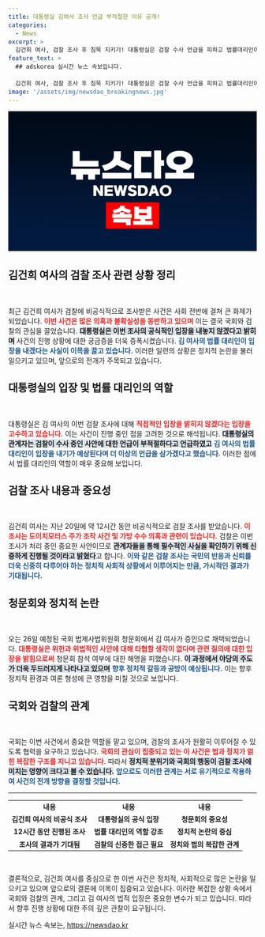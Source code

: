 ```yaml
---
title: 대통령실 김여사 조사 언급 부적절한 이유 공개!
categories:
  - News
excerpt: >
  김건희 여사, 검찰 조사 후 침묵 지키기! 대통령실은 검찰 수사 언급을 피하고 법률대리인이 입장을 발표할 것이라 밝혀. 청문회 참석 여부는 위헌과 위법 주장으로 타협 불가. 진실은 무엇일까?
feature_text: >
  ## adskorea 실시간 뉴스 속보입니다.

  김건희 여사, 검찰 조사 후 침묵 지키기! 대통령실은 검찰 수사 언급을 피하고 법률대리인이 입장을 발표할 것이라 밝혀. 청문회 참석 여부는 위헌과 위법 주장으로 타협 불가. 진실은 무엇일까?
image: '/assets/img/newsdao_breakingnews.jpg'
---
```


<p><img src="/assets/img/newsdao_breakingnews.jpg" alt="adskorea 속보" /></p>

<h2 data-ke-size="size26">김건희 여사의 검찰 조사 관련 상황 정리</h2>

<p data-ke-size="size16">&nbsp;</p>

<p data-ke-size="size16">최근 김건희 여사가 검찰에 비공식적으로 조사받은 사건은 사회 전반에 걸쳐 큰 화제가 되었습니다. <b><span style="color: #ee2323;">이번 사건은 많은 의혹과 불확실성을 동반하고 있으며</span></b> 이는 결국 국회와 검찰의 관심을 끌었습니다. <b><span style="background-color: #21538527;">대통령실은 이번 조사의 공식적인 입장을 내놓지 않겠다고 밝히며</span></b> 사건의 진행 상황에 대한 궁금증을 더욱 증폭시켰습니다. <b><span style="color: #1a5490;">김 여사의 법률 대리인이 입장을 내겠다는 사실이 이목을 끌고 있습니다.</span></b> 이러한 일련의 상황은 정치적 논란을 불러일으키고 있으며, 앞으로의 전개가 주목되고 있습니다.</p>

<h2 data-ke-size="size26">대통령실의 입장 및 법률 대리인의 역할</h2>

<p data-ke-size="size16">&nbsp;</p>

<p data-ke-size="size16">대통령실은 김 여사의 이번 검찰 조사에 대해 <b><span style="color: #ee2323;">직접적인 입장을 밝히지 않겠다는 입장을 고수하고 있습니다.</span></b> 이는 사건이 진행 중인 점을 고려한 것으로 해석됩니다. <b><span style="background-color: #21538527;">대통령실의 관계자는 검찰이 수사 중인 사안에 대한 언급이 부적절하다고 언급하였고</span></b> <b><span style="color: #1a5490;">김 여사의 법률 대리인이 입장을 내기가 예상된다며 더 이상의 언급을 삼가겠다고 했습니다.</span></b> 이러한 점에서 법률 대리인의 역할이 매우 중요해 보입니다.</p>

<h2 data-ke-size="size26">검찰 조사 내용과 중요성</h2>

<p data-ke-size="size16">&nbsp;</p>

<p data-ke-size="size16">김건희 여사는 지난 20일에 약 12시간 동안 비공식적으로 검찰 조사를 받았습니다. <b><span style="color: #ee2323;">이 조사는 도이치모터스 주가 조작 사건 및 가방 수수 의혹과 관련이 있습니다.</span></b> 검찰은 이번 조사가 처리 중인 중요한 사안이므로 <b><span style="background-color: #21538527;">관계자들을 통해 필수적인 사실을 확인하기 위해 신중하게 진행될 것이라고 밝혔다</span></b>고 합니다. <b><span style="color: #1a5490;">이와 같은 검찰 조사는 국민의 반응과 신뢰를 더욱 신중히 다루어야 하는 정치적 사회적 상황에서 이루어지는 만큼, 가시적인 결과가 기대됩니다.</span></b></p>

<h2 data-ke-size="size26">청문회와 정치적 논란</h2>

<p data-ke-size="size16">&nbsp;</p>

<p data-ke-size="size16">오는 26일 예정된 국회 법제사법위원회 청문회에서 김 여사가 증인으로 채택되었습니다. <b><span style="color: #ee2323;">대통령실은 위헌과 위법적인 사안에 대해 타협할 생각이 없다며 관련 질의에 대한 입장을 밝힘으로써</span></b> 청문회 참석 여부에 대한 해명을 피했습니다. <b><span style="background-color: #21538527;">이 과정에서 야당의 주도가 더욱 두드러지게 나타나고 있으며</span></b> <b><span style="color: #1a5490;">향후 정치적 갈등과 공방이 예상됩니다.</span></b> 이는 향후 정치적 환경과 여론 형성에 큰 영향을 미칠 것으로 보입니다.</p>

<h2 data-ke-size="size26">국회와 검찰의 관계</h2>

<p data-ke-size="size16">&nbsp;</p>

<p data-ke-size="size16">국회는 이번 사건에서 중요한 역할을 맡고 있으며, 검찰의 조사가 원활히 이루어질 수 있도록 협력을 요구하고 있습니다. <b><span style="color: #ee2323;">국회의 관심이 집중되고 있는 이 사건은 법과 정치가 얽힌 복잡한 구조를 지니고 있습니다.</span></b> 따라서 <b><span style="background-color: #21538527;">정치적 분위기와 국회의 행동이 검찰 조사에 미치는 영향이 크다고 볼 수 있습니다.</span></b> <b><span style="color: #1a5490;">앞으로도 이러한 관계는 서로 유기적으로 작용하여 사건의 전개 방향을 결정할 것입니다.</span></b></p>

<hr>

<table style="width: 100%;">
  <tr>
    <td style="text-align: center; height: 17px;"><b>내용</b></td>
    <td style="text-align: center; height: 17px;"><b>내용</b></td>
    <td style="text-align: center; height: 17px;"><b>내용</b></td>
  </tr>
  <tr>
    <td style="text-align: center; height: 17px;"><b>김건희 여사의 비공식 조사</b></td>
    <td style="text-align: center; height: 17px;"><b>대통령실의 공식 입장</b></td>
    <td style="text-align: center; height: 17px;"><b>청문회의 중요성</b></td>
  </tr>
  <tr>
    <td style="text-align: center; height: 17px;"><b>12시간 동안 진행된 조사</b></td>
    <td style="text-align: center; height: 17px;"><b>법률 대리인의 역할 강조</b></td>
    <td style="text-align: center; height: 17px;"><b>정치적 논란의 중심</b></td>
  </tr>
  <tr>
    <td style="text-align: center; height: 17px;"><b>조사의 결과가 기대됨</b></td>
    <td style="text-align: center; height: 17px;"><b>검찰의 신중한 접근 필요</b></td>
    <td style="text-align: center; height: 17px;"><b>정치와 법의 복잡한 관계</b></td>
  </tr>
</table>

<p data-ke-size="size16">&nbsp;</p>

<p data-ke-size="size16">결론적으로, 김건희 여사를 중심으로 한 이번 사건은 정치적, 사회적으로 많은 논란을 일으키고 있으며 앞으로의 결론에 이목이 집중되고 있습니다. 이러한 복잡한 상황 속에서 국회와 검찰의 관계, 그리고 김 여사의 법적 입장은 중요한 변수가 되고 있습니다. 따라서 향후 진행 상황에 대한 주의 깊은 관찰이 요구됩니다.</p>
실시간 뉴스 속보는, <a href="https://newsdao.kr" rel="dofollow">https://newsdao.kr</a>


